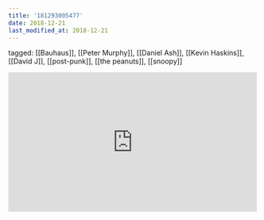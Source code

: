 ```yaml
---
title: '181293005477'
date: 2018-12-21
last_modified_at: 2018-12-21
---
```

tagged: [[Bauhaus]], [[Peter Murphy]], [[Daniel Ash]], [[Kevin Haskins]], [[David J]], [[post-punk]], [[the peanuts]], [[snoopy]]
<iframe allow="accelerometer; autoplay; clipboard-write; encrypted-media; gyroscope; picture-in-picture" allowfullscreen="" frameborder="0" height="281" id="youtube_iframe" src="https://www.youtube.com/embed/uijtsKFpV0c?feature=oembed&amp;enablejsapi=1&amp;origin=https://safe.txmblr.com&amp;wmode=opaque" width="500"></iframe>